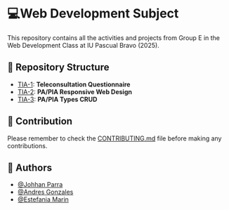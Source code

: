 
# 💻Web Development Subject

This repository contains all the activities and projects from Group E in the Web Development Class at IU Pascual Bravo (2025).

## 📁 Repository Structure

- [TIA-1](https://github.com/MagicExist/WebDevelopment/tree/main/TIA-1): **Teleconsultation Questionnaire**  
- [TIA-2](https://github.com/MagicExist/WebDevelopment/tree/main/TIA-2): **PA/PIA Responsive Web Design**  
- [TIA-3](https://github.com/MagicExist/WebDevelopment/tree/main/TIA-3): **PA/PIA Types CRUD**  

## 📌 Contribution
Please remember to check the [CONTRIBUTING.md](https://github.com/MagicExist/WebDevelopment/blob/main/CONTRIBUTING.md)  file before making any contributions.

## 👥 Authors  

- [@Johhan Parra](https://github.com/MagicExist)  
- [@Andres Gonzales](https://github.com/Darkandrox) 
- [@Estefania Marin](https://github.com/Estefanii2730) 